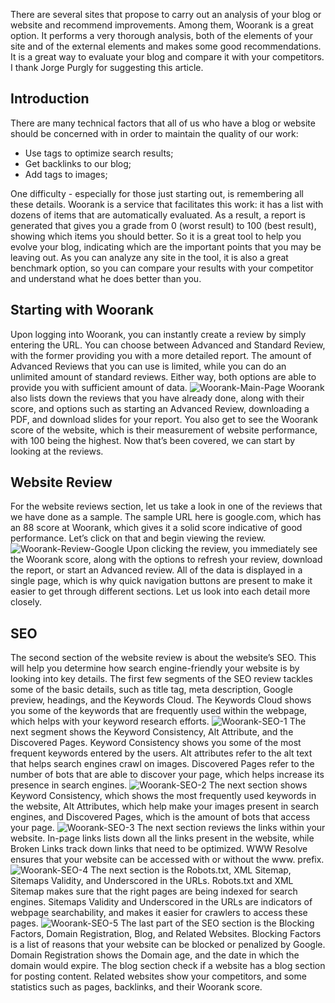 There are several sites that propose to carry out an analysis of your blog or website and recommend improvements. Among them, Woorank is a great option. It performs a very thorough analysis, both of the elements of your site and of the external elements and makes some good recommendations. It is a great way to evaluate your blog and compare it with your competitors. I thank Jorge Purgly for suggesting this article.

## Introduction
There are many technical factors that all of us who have a blog or website should be concerned with in order to maintain the quality of our work:

* Use tags to optimize search results;
* Get backlinks to our blog;
* Add tags to images;

One difficulty - especially for those just starting out, is remembering all these details. Woorank is a service that facilitates this work: it has a list with dozens of items that are automatically evaluated. As a result, a report is generated that gives you a grade from 0 (worst result) to 100 (best result), showing which items you should better. So it is a great tool to help you evolve your blog, indicating which are the important points that you may be leaving out. As you can analyze any site in the tool, it is also a great benchmark option, so you can compare your results with your competitor and understand what he does better than you.

## Starting with Woorank
Upon logging into Woorank, you can instantly create a review by simply entering the URL. You can choose between Advanced and Standard Review, with the former providing you with a more detailed report. The amount of Advanced Reviews that you can use is limited, while you can do an unlimited amount of standard reviews. Either way, both options are able to provide you with sufficient amount of data.
![Woorank-Main-Page](https://user-images.githubusercontent.com/81485117/112767581-637a6c80-8fcc-11eb-8e78-ddca6d5a3d75.png)
Woorank also lists down the reviews that you have already done, along with their score, and options such as starting an Advanced Review, downloading a PDF, and download slides for your report. You also get to see the Woorank score of the website, which is their measurement of website performance, with 100 being the highest. Now that’s been covered, we can start by looking at the reviews.

## Website Review
For the website reviews section, let us take a look in one of the reviews that we have done as a sample. The sample URL here is google.com, which has an 88 score at Woorank, which gives it a solid score indicative of good performance. Let’s click on that and begin viewing the review.
![Woorank-Review-Google](https://user-images.githubusercontent.com/81485117/112767608-93297480-8fcc-11eb-85d1-99485def5fbe.png)
Upon clicking the review, you immediately see the Woorank score, along with the options to refresh your review, download the report, or start an Advanced review. All of the data is displayed in a single page, which is why quick navigation buttons are present to make it easier to get through different sections. Let us look into each detail more closely.

## SEO
The second section of the website review is about the website’s SEO. This will help  you determine how search engine-friendly your website is by looking into key details. The first few segments of the SEO review tackles some of the basic details, such as title tag, meta description, Google preview, headings, and the Keywords Cloud. The Keywords Cloud shows you some of the keywords that are frequently used within the webpage, which helps with your keyword research efforts.
![Woorank-SEO-1](https://user-images.githubusercontent.com/81485117/112767645-d257c580-8fcc-11eb-919f-347fda07762e.png)
The next segment shows the Keyword Consistency, Alt Attribute, and the Discovered Pages. Keyword Consistency shows you some of the most frequent keywords entered by the users. Alt attributes refer to the alt text that helps search engines crawl on images. Discovered Pages refer to the number of bots that are able to discover your page, which helps increase its presence in search engines.
![Woorank-SEO-2](https://user-images.githubusercontent.com/81485117/112767671-ee5b6700-8fcc-11eb-950f-015a39623097.png)
The next section shows Keyword Consistency, which shows the most frequently used keywords in the website, Alt Attributes, which help make your images present in search engines, and Discovered Pages, which is the amount of bots that access your page.
![Woorank-SEO-3](https://user-images.githubusercontent.com/81485117/112767695-0d59f900-8fcd-11eb-8daf-70d5e2ce70d1.png)
The next section reviews the links within your website. In-page links lists down all the links present in the website, while Broken Links track down links that need to be optimized. WWW Resolve ensures that your website can be accessed with or without the www. prefix.
![Woorank-SEO-4](https://user-images.githubusercontent.com/81485117/112767716-25ca1380-8fcd-11eb-987b-0cdbf86936c6.png)
The next section is the Robots.txt, XML Sitemap, Sitemaps Validity, and Underscored in the URLs. Robots.txt and XML Sitemap makes sure that the right pages are being indexed for search engines. Sitemaps Validity and Underscored in the URLs are indicators of webpage searchability, and makes it easier for crawlers to access these pages.
![Woorank-SEO-5](https://user-images.githubusercontent.com/81485117/112767733-3e3a2e00-8fcd-11eb-9e0a-95688dbb2261.png)
The last part of the SEO section is the Blocking Factors, Domain Registration, Blog, and Related Websites. Blocking Factors is a list of reasons that your website can be blocked or penalized by Google. Domain Registration shows the Domain age, and the date in which the domain would expire. The blog section check if a website has a blog section for posting content. Related websites show your competitors, and some statistics such as pages, backlinks, and their Woorank score.
